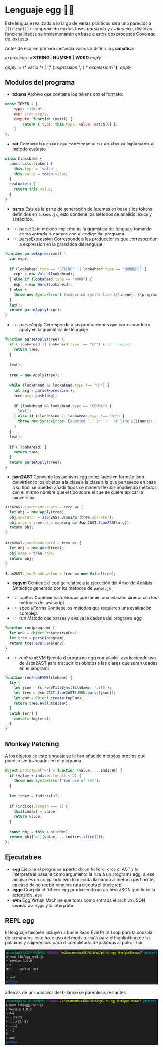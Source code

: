 Lenguaje egg :egg::snake:
===

Este lenguaje realizado a lo largo de varias prácticas será uno parecido a `((((lisp))))` comprendido en dos fases *parseado* y *evaluación*, distintas funcionalidades se implementarán en base a estos dos procesos [Coverage de los tests](coverage/lcov-report/index.html). 

Antes de ello, en primera instancia vamos a definir la **gramática**:

*expression* := **STRING**
| **NUMBER**
| **WORD** *apply*

*apply* := /\* vacio \*/
| **'('** ( *expression* **','** ) \* *expression*? **')'** *apply*

Modulos del programa
---
- **tokens**
Archivo que contiene los tokens con el formato:
```js
const TOKEN = {
    type: "TOKEN",
    exp: /reg exp/y,
    compute: function (match) {
        return { type: this.type, value: match[0] };
    }
};
```

- **ast**
Contiene las clases que conforman el `AST` en ellas se implementa el método evaluate

```js
class ClassName {
  constructor(token) {
    this.type = 'value';
    this.value = token.value;
  }
  evaluate() {
    return this.value;
  }
}
```

- **parse**
Esta es la parte de generación de lexemas en base a los tokens definidos en `tokens.js`, esto contiene los métodos de análisis léxico y sintáctico.

-    - parse
    Este método implementa la gramática del lenguaje tomando como entrada la cadena con el codigo del programa

-    - parseExpression
    Corresponde a las producciones que corresponden a expression en la gramática del lenguaje

```js
function parseExpression() {
  var expr;

  if (lookahead.type == "STRING" || lookahead.type == "NUMBER") {
    expr = new Value(lookahead);
  } else if (lookahead.type == "WORD") {
    expr = new Word(lookahead);
  } else {
    throw new SyntaxError(`Unexpected syntax line ${lineno}: ${program.slice(getLastIndex(), 10)}`);
  }
  lex();
  return parseApply(expr);
}
```

-   - parseApply
    Corresponde a las producciones que corresponden a apply en la gramática del lenguaje

```js
function parseApply(tree) {
  if (!lookahead || lookahead.type !== "LP") { // no apply
    return tree;
  }

  lex();

  tree = new Apply(tree);

  while (lookahead && lookahead.type !== "RP") {
    let arg = parseExpression();
    tree.args.push(arg);

    if (lookahead && lookahead.type == "COMMA") {
      lex();
    } else if (!lookahead || lookahead.type !== "RP") {
      throw new SyntaxError(`Expected ',' or ')'  at line ${lineno}: ... ${program.slice(getLastIndex(), 20)}`);
    }
  }
  lex();

  if (!lookahead) {
    return tree;
  }
  return parseApply(tree);
}
```

- **json2AST**
Convierte los archivos egg compilados en formato json convirtiendo los objetos a la clase a la clase a la que pertenece en base a su tipo, se pueden añadir tipos de manera flexible añadiendo métodos con el mismo nombre que el tipo sobre el que se quiere aplicar la conversión.

```js
Json2AST.json2node.apply = tree => {
  let obj = new Apply(tree);
  obj.operator = Json2AST.Json2AST(tree.operator);
  obj.args = tree.args.map(arg => Json2AST.Json2AST(arg));
  return obj;
}

Json2AST.json2node.word = tree => {
  let obj = new Word(tree);
  obj.name = tree.name;
  return obj;
}

Json2AST.json2node.value = tree => new Value(tree);
```

- **eggvm**
Contiene el codigo relativo a la ejecución del Árbol de Análisis Sintáctico generado por los métodos de `parse.js`

-    - topEnv
    Contiene los métodos que tienen una relación directa con los métodos de javascript

-    - specialForms
    Contiene los métodos que requieren una evaluación compleja 

-    - run
    Método que parsea y evalua la cadena del programa egg

```js
function run(program) {
  let env = Object.create(topEnv);
  let tree = parse(program);
  return tree.evaluate(env);
}
```

-    - runFromEVM
    Ejecuta el programa egg compilado `.evm` haciendo uso de Json2AST para traducir los objetos a las clases que seran usadas en el programa

```js
function runFromEVM(fileName) {
  try {
    let json = fs.readFileSync(fileName, 'utf8');
    let tree = Json2AST.Json2AST(JSON.parse(json));
    let env = Object.create(topEnv);
    return tree.evaluate(env);
  }
  catch (err) {
    console.log(err);
  }
}
```

Monkey Patching
---
A los objetos de este lenguaje se le han añadido métodos propios que pueden ser invocados en el programa

```js
Object.prototype["="] = function (value, ...indices) {
  if (value + indices.length < 2) {
    throw new SyntaxError('Bad use of set');
  }

  let index = indices[0];

  if (indices.length === 1) {
    this[index] = value;
    return value;
  }

  const obj = this.sub(index);
  return obj["="](value, ...indices.slice(1));
};
```

Ejecutables
---
- **egg**
Ejecuta el programa a partir de un fichero, crea el AST y lo interpreta al pasarle como argumento la ruta a un programa egg, si ese archivo es un compilado evm lo ejecuta llamando al metodo pertinente, en caso de no recibir ninguna ruta ejecuta el bucle repl
- **eggc**
Compila el fichero egg produciendo un archivo JSON que tiene la extensión `.evm`
- **evm**
Egg Virtual Machine que toma como entrada el archivo JSON creado por `eggc` y lo interpreta

REPL egg
---
El lenguaje también incluye un bucle Read Eval Print Loop para la consola de comandos, este hace uso del modulo `chalk` para el highlighting de las palabras y sugerencias para el completado de palabras al pulsar `tab`

![](img/autocompletion.png)

además de un indicador del balance de paréntesis restantes

![](img/par_balance.png)
